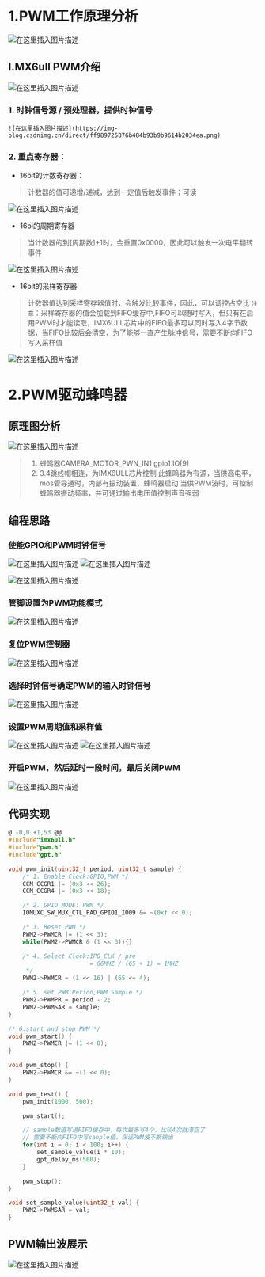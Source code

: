 # 1.PWM工作原理分析
![在这里插入图片描述](https://img-blog.csdnimg.cn/direct/30c9634d5ed247708f39feddde0eba2a.png)
## I.MX6ull PWM介绍
![在这里插入图片描述](https://img-blog.csdnimg.cn/direct/c2b442ba5f9e40e08104c38e5f0fcaf7.png)
### 1. 时钟信号源 / 预处理器，提供时钟信号
	![在这里插入图片描述](https://img-blog.csdnimg.cn/direct/ff989725876b484b93b9b9614b2034ea.png)

### 2. 重点寄存器：
- 16bit的计数寄存器：
> 计数器的值可递增/递减，达到一定值后触发事件；可读

![在这里插入图片描述](https://img-blog.csdnimg.cn/direct/2aea3aff97ab4d9cb52cc94ba51dc212.png)
- 16bi的周期寄存器
> 当计数器的到[周期数]+1时，会重置0x0000，因此可以触发一次电平翻转事件

![在这里插入图片描述](https://img-blog.csdnimg.cn/direct/55986cc203cf4926b16e2837309296cd.png)
- 16bit的采样寄存器
> 计数器值达到采样寄存器值时，会触发比较事件，因此，可以调控占空比
> `注意`：采样寄存器的值会加载到FIFO缓存中,FIFO可以随时写入，但只有在启用PWM时才能读取，IMX6ULL芯片中的FIFO最多可以同时写入4字节数据，当FIFO比较后会清空，为了能够一直产生脉冲信号，需要不断向FIFO写入采样值

![在这里插入图片描述](https://img-blog.csdnimg.cn/direct/c00bac7437404f3cb1e65b2cf7220977.png)
# 2.PWM驱动蜂鸣器
## 原理图分析
![在这里插入图片描述](https://img-blog.csdnimg.cn/direct/7cc6b9706e9b451b81354b4adf02c9f5.png)
> 1. 蜂鸣器CAMERA_MOTOR_PWN_IN1 gpio1.IO[9]
> 2. 3.4跳线帽相连，为IMX6ULL芯片控制
> 	此蜂鸣器为有源，当供高电平，mos管导通时，内部有振动装置，蜂鸣器启动
> 								当供PWM波时，可控制蜂鸣器振动频率，并可通过输出电压值控制声音强弱

## 编程思路
### 使能GPIO和PWM时钟信号
![在这里插入图片描述](https://img-blog.csdnimg.cn/direct/61b372e38ea74d499ab68e3c8c3eda26.png)
![在这里插入图片描述](https://img-blog.csdnimg.cn/direct/aaa25ec6a67944aba83689fa77d0ff22.png)

![在这里插入图片描述](https://img-blog.csdnimg.cn/direct/b10002b3f34d4900a1119f899dfad41a.png)

### 管脚设置为PWM功能模式
![在这里插入图片描述](https://img-blog.csdnimg.cn/direct/6774750d693a4ee8814e21b68ddf7838.png)

### 复位PWM控制器
![在这里插入图片描述](https://img-blog.csdnimg.cn/direct/54d62e1af99f45bcbfc0f550f194c897.png)

### 选择时钟信号确定PWM的输入时钟信号
![在这里插入图片描述](https://img-blog.csdnimg.cn/direct/29029dbeb58f43b4830947685f5b2b03.png)

### 设置PWM周期值和采样值
![在这里插入图片描述](https://img-blog.csdnimg.cn/direct/4aa124e497074a90be89de1ae1d47a6a.png)
![在这里插入图片描述](https://img-blog.csdnimg.cn/direct/13cff643166f489f9c75ee7965d5eab7.png)

### 开启PWM，然后延时一段时间，最后关闭PWM
![在这里插入图片描述](https://img-blog.csdnimg.cn/direct/02920e4ebcd043fba7d2c4455c1e3b6d.png)

## 代码实现

```c
@ -0,0 +1,53 @@
#include"imx6ull.h"
#include"pwm.h"
#include"gpt.h"

void pwm_init(uint32_t period, uint32_t sample) {
    /* 1. Enable Clock:GPIO,PWM */
    CCM_CCGR1 |= (0x3 << 26);
    CCM_CCGR4 |= (0x3 << 18);

    /* 2. GPIO MODE: PWM */
    IOMUXC_SW_MUX_CTL_PAD_GPIO1_IO09 &= ~(0xf << 0);

    /* 3. Reset PWM */
    PWM2->PWMCR |= (1 << 3);
    while(PWM2->PWMCR & (1 << 3)){}

    /* 4. Select Clock:IPG_CLK / pre
                       = 66MHZ / (65 + 1) = 1MHZ
     */
    PWM2->PWMCR = (1 << 16) | (65 <= 4);

    /* 5. set PWM Period,PWM Sample */
    PWM2->PWMPR = period - 2;
    PWM2->PWMSAR = sample;
}

/* 6.start and stop PWM */
void pwm_start() {
    PWM2->PWMCR |= (1 << 0);
}

void pwm_stop() {
    PWM2->PWMCR &= ~(1 << 0);
}

void pwm_test() {
    pwm_init(1000, 500);

    pwm_start();

    // sample数值写进FIFO缓存中，每次最多写4个，比较4次就清空了
    // 需要不断向FIFO中写sanple值，保证PWM波不断输出
    for(int i = 0; i < 100; i++) {
        set_sample_value(i * 10);
        gpt_delay_ms(500);
    }

    pwm_stop();
}

void set_sample_value(uint32_t val) {
    PWM2->PWMSAR = val;
}
```

## PWM输出波展示
![在这里插入图片描述](https://img-blog.csdnimg.cn/direct/14e0e0b9e272433b97a224bf1ab92db4.gif)